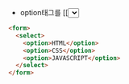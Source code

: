 - option태그를 [[<select>]]로 감싼 형태이다.
 
```html
<form>
  <select>
    <option>HTML</option>
    <option>CSS</option>
    <option>JAVASCRIPT</option>
  </select>
</form>
```


